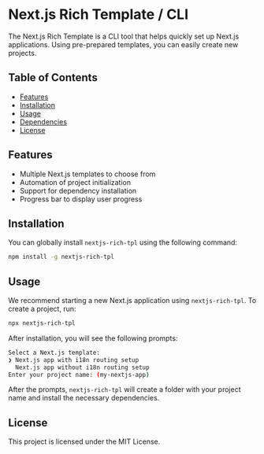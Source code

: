 # Next.js Rich Template / CLI

The Next.js Rich Template is a CLI tool that helps quickly set up Next.js applications. Using pre-prepared templates, you can easily create new projects.

## Table of Contents

- [Features](#features)
- [Installation](#installation)
- [Usage](#usage)
- [Dependencies](#dependencies)
- [License](#license)

## Features

- Multiple Next.js templates to choose from
- Automation of project initialization
- Support for dependency installation
- Progress bar to display user progress

## Installation

You can globally install `nextjs-rich-tpl` using the following command:

```bash
npm install -g nextjs-rich-tpl
```

## Usage

We recommend starting a new Next.js application using `nextjs-rich-tpl`. To create a project, run:

```bash
npx nextjs-rich-tpl
```

After installation, you will see the following prompts:

```bash
Select a Next.js template:
❯ Next.js app with i18n routing setup 
  Next.js app without i18n routing setup 
Enter your project name: (my-nextjs-app) 
```

After the prompts, `nextjs-rich-tpl` will create a folder with your project name and install the necessary dependencies.

## License

This project is licensed under the MIT License.